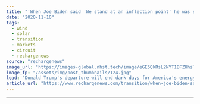 ```yaml
---
title: "'When Joe Biden said 'We stand at an inflection point' he was speaking to the US and the world'"
date: "2020-11-10"
tags: 
  - wind
  - solar
  - transition
  - markets
  - circuit
  - rechargenews
source: "rechargenews"
image_url: "https://images-global.nhst.tech/image/eGE5QkRsL2NYT1BFZHhsTnJsQ1RKUVJZcVM3TE9UOGdEdU1MWmpPWlBRND0=/nhst/binary/1ac9212aae6d0ddab8c93aeb2e710307"
image_fp: "/assets/img/post_thumbnails/124.jpg"
lead: "Donald Trump's departure will end dark days for America's energy transition but his successor's role in the renewables revolution 'can't be overestimated', writes Darius Snieckus"
article_url: "https://www.rechargenews.com/transition/when-joe-biden-said-we-stand-at-an-inflection-point-he-was-speaking-to-the-us-and-the-world/2-1-909763"
---
```


---
